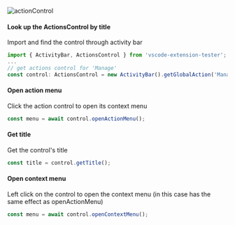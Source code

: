![actionControl](https://user-images.githubusercontent.com/4181232/56589258-27bb1900-65e5-11e9-9aef-7643f44697f4.png)

#### Look up the ActionsControl by title

Import and find the control through activity bar

```typescript
import { ActivityBar, ActionsControl } from 'vscode-extension-tester';
...
// get actions control for 'Manage'
const control: ActionsControl = new ActivityBar().getGlobalAction('Manage');
```

#### Open action menu

Click the action control to open its context menu

```typescript
const menu = await control.openActionMenu();
```

#### Get title

Get the control's title

```typescript
const title = control.getTitle();
```

#### Open context menu

Left click on the control to open the context menu (in this case has the same effect as openActionMenu)

```typescript
const menu = await control.openContextMenu();
```
